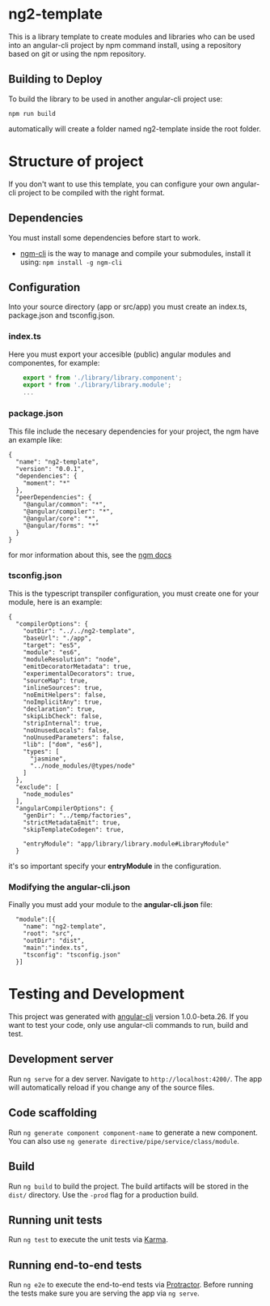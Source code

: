 # ng2-template

This is a library template to create modules and libraries who can be used into an angular-cli project by npm command install, using a repository
based on git or using the npm repository.

## Building to Deploy

To build the library to be used in another angular-cli project use:

`npm run build`

automatically will create a folder named ng2-template inside the root folder.


# Structure of project

If you don't want to use this template, you can configure your own angular-cli
project to be compiled with the right format.

## Dependencies

You must install some dependencies before start to work.
* [ngm-cli](https://www.npmjs.com/package/ngm-cli) is the way to manage and compile your submodules, install it using:
`npm install -g ngm-cli`

## Configuration
Into your source directory (app or src/app) you must create an index.ts, package.json and tsconfig.json.

### **index.ts**
Here you must export your accesible (public) angular modules and componentes, for example:

```typescript
    export * from './library/library.component';
    export * from './library/library.module';
    ...
````

### **package.json**
This file include the necesary dependencies for your project, the ngm have an example like:

````
{
  "name": "ng2-template",
  "version": "0.0.1",
  "dependencies": {
    "moment": "*"
  },
  "peerDependencies": {
    "@angular/common": "*",
    "@angular/compiler": "*",
    "@angular/core": "*",
    "@angular/forms": "*"
  }
}

````

for mor information about this, see the [ngm docs](https://github.com/valor-software/npm-submodules/tree/master/src/ngm)

### **tsconfig.json**
This is the typescript transpiler configuration, you must create one for your module, here is an example:

````
{
  "compilerOptions": {
    "outDir": "../../ng2-template",
    "baseUrl": "./app",
    "target": "es5",
    "module": "es6",
    "moduleResolution": "node",
    "emitDecoratorMetadata": true,
    "experimentalDecorators": true,
    "sourceMap": true,
    "inlineSources": true,
    "noEmitHelpers": false,
    "noImplicitAny": true,
    "declaration": true,
    "skipLibCheck": false,
    "stripInternal": true,
    "noUnusedLocals": false,
    "noUnusedParameters": false,
    "lib": ["dom", "es6"],
    "types": [
      "jasmine",
      "../node_modules/@types/node"
    ]
  },
  "exclude": [
    "node_modules"
  ],
  "angularCompilerOptions": {
    "genDir": "../temp/factories",
    "strictMetadataEmit": true,
    "skipTemplateCodegen": true,
    
    "entryModule": "app/library/library.module#LibraryModule"
  }

````
it's so important specify your **entryModule** in the configuration.

### **Modifying the angular-cli.json**
Finally you must add your module to the **angular-cli.json** file:
````
  "module":[{
    "name": "ng2-template",
    "root": "src",
    "outDir": "dist",
    "main":"index.ts",
    "tsconfig": "tsconfig.json"
  }]
````



# Testing and Development

This project was generated with [angular-cli](https://github.com/angular/angular-cli) version 1.0.0-beta.26. 
If you want to test your code, only use angular-cli commands to run, build and test.

## Development server
Run `ng serve` for a dev server. Navigate to `http://localhost:4200/`. The app will automatically reload if you change any of the source files.

## Code scaffolding

Run `ng generate component component-name` to generate a new component. You can also use `ng generate directive/pipe/service/class/module`.

## Build

Run `ng build` to build the project. The build artifacts will be stored in the `dist/` directory. Use the `-prod` flag for a production build.

## Running unit tests

Run `ng test` to execute the unit tests via [Karma](https://karma-runner.github.io).

## Running end-to-end tests

Run `ng e2e` to execute the end-to-end tests via [Protractor](http://www.protractortest.org/).
Before running the tests make sure you are serving the app via `ng serve`.